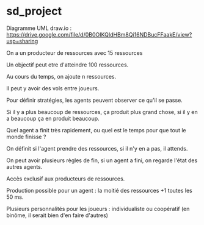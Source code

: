 # sd_project

Diagramme UML draw.io : https://drive.google.com/file/d/0B0OIKQIdHBm8Qi16NDBucFFaakE/view?usp=sharing

On a un producteur de ressources avec 15 ressources

Un objectif peut etre d'atteindre 100 ressources.

Au cours du temps, on ajoute n ressources.

Il peut y avoir des vols entre joueurs.

Pour définir stratégies, les agents peuvent observer ce qu'il se passe.

Si il y a plus beaucoup de ressources, ça produit plus grand chose, si il y en a beaucoup ça en produit beaucoup.

Quel agent a finit très rapidement, ou quel est le temps pour que tout le monde finisse ?

On définit si l'agent prendre des ressources, si il n'y en a pas, il attends.

On peut avoir plusieurs règles de fin, si un agent a fini, on regarde l'état des autres agents.

Accès exclusif aux producteurs de ressources.

Production possible pour un agent : la moitié des ressources +1 toutes les 50 ms.

Plusieurs personnalités pour les joueurs : individualiste ou coopératif (en binôme, il serait bien d'en faire d'autres)

